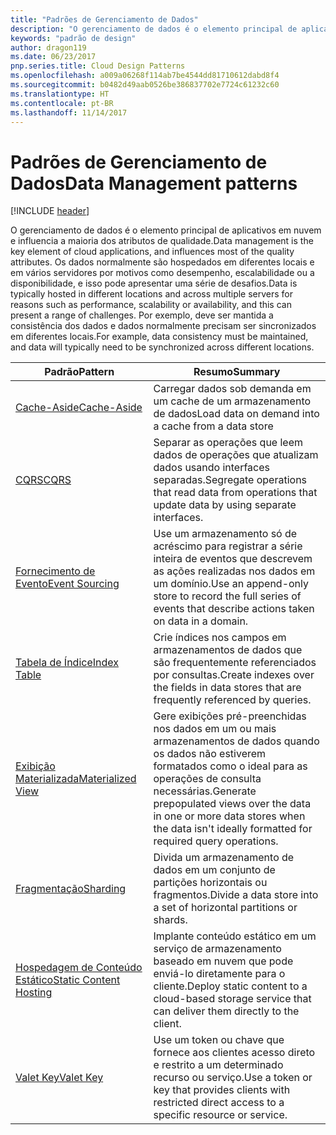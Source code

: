 ```yaml
---
title: "Padrões de Gerenciamento de Dados"
description: "O gerenciamento de dados é o elemento principal de aplicativos em nuvem e influencia a maioria dos atributos de qualidade. Os dados normalmente são hospedados em diferentes locais e em vários servidores por motivos como desempenho, escalabilidade ou a disponibilidade, e isso pode apresentar uma série de desafios. Por exemplo, deve ser mantida a consistência dos dados e dados normalmente precisam ser sincronizados em diferentes locais."
keywords: "padrão de design"
author: dragon119
ms.date: 06/23/2017
pnp.series.title: Cloud Design Patterns
ms.openlocfilehash: a009a06268f114ab7be4544dd81710612dabd8f4
ms.sourcegitcommit: b0482d49aab0526be386837702e7724c61232c60
ms.translationtype: HT
ms.contentlocale: pt-BR
ms.lasthandoff: 11/14/2017
---
```

# <a name="data-management-patterns"></a><span data-ttu-id="786cf-106">Padrões de Gerenciamento de Dados</span><span class="sxs-lookup"><span data-stu-id="786cf-106">Data Management patterns</span></span>

[!INCLUDE [header](../../_includes/header.md)]

<span data-ttu-id="786cf-107">O gerenciamento de dados é o elemento principal de aplicativos em nuvem e influencia a maioria dos atributos de qualidade.</span><span class="sxs-lookup"><span data-stu-id="786cf-107">Data management is the key element of cloud applications, and influences most of the quality attributes.</span></span> <span data-ttu-id="786cf-108">Os dados normalmente são hospedados em diferentes locais e em vários servidores por motivos como desempenho, escalabilidade ou a disponibilidade, e isso pode apresentar uma série de desafios.</span><span class="sxs-lookup"><span data-stu-id="786cf-108">Data is typically hosted in different locations and across multiple servers for reasons such as performance, scalability or availability, and this can present a range of challenges.</span></span> <span data-ttu-id="786cf-109">Por exemplo, deve ser mantida a consistência dos dados e dados normalmente precisam ser sincronizados em diferentes locais.</span><span class="sxs-lookup"><span data-stu-id="786cf-109">For example, data consistency must be maintained, and data will typically need to be synchronized across different locations.</span></span>

| <span data-ttu-id="786cf-110">Padrão</span><span class="sxs-lookup"><span data-stu-id="786cf-110">Pattern</span></span> | <span data-ttu-id="786cf-111">Resumo</span><span class="sxs-lookup"><span data-stu-id="786cf-111">Summary</span></span> |
| ------- | ------- |
| [<span data-ttu-id="786cf-112">Cache-Aside</span><span class="sxs-lookup"><span data-stu-id="786cf-112">Cache-Aside</span></span>](../cache-aside.md) | <span data-ttu-id="786cf-113">Carregar dados sob demanda em um cache de um armazenamento de dados</span><span class="sxs-lookup"><span data-stu-id="786cf-113">Load data on demand into a cache from a data store</span></span> |
| [<span data-ttu-id="786cf-114">CQRS</span><span class="sxs-lookup"><span data-stu-id="786cf-114">CQRS</span></span>](../cqrs.md) | <span data-ttu-id="786cf-115">Separar as operações que leem dados de operações que atualizam dados usando interfaces separadas.</span><span class="sxs-lookup"><span data-stu-id="786cf-115">Segregate operations that read data from operations that update data by using separate interfaces.</span></span> |
| [<span data-ttu-id="786cf-116">Fornecimento de Evento</span><span class="sxs-lookup"><span data-stu-id="786cf-116">Event Sourcing</span></span>](../event-sourcing.md) | <span data-ttu-id="786cf-117">Use um armazenamento só de acréscimo para registrar a série inteira de eventos que descrevem as ações realizadas nos dados em um domínio.</span><span class="sxs-lookup"><span data-stu-id="786cf-117">Use an append-only store to record the full series of events that describe actions taken on data in a domain.</span></span> |
| [<span data-ttu-id="786cf-118">Tabela de Índice</span><span class="sxs-lookup"><span data-stu-id="786cf-118">Index Table</span></span>](../index-table.md) | <span data-ttu-id="786cf-119">Crie índices nos campos em armazenamentos de dados que são frequentemente referenciados por consultas.</span><span class="sxs-lookup"><span data-stu-id="786cf-119">Create indexes over the fields in data stores that are frequently referenced by queries.</span></span> |
| [<span data-ttu-id="786cf-120">Exibição Materializada</span><span class="sxs-lookup"><span data-stu-id="786cf-120">Materialized View</span></span>](../materialized-view.md) | <span data-ttu-id="786cf-121">Gere exibições pré-preenchidas nos dados em um ou mais armazenamentos de dados quando os dados não estiverem formatados como o ideal para as operações de consulta necessárias.</span><span class="sxs-lookup"><span data-stu-id="786cf-121">Generate prepopulated views over the data in one or more data stores when the data isn't ideally formatted for required query operations.</span></span> |
| [<span data-ttu-id="786cf-122">Fragmentação</span><span class="sxs-lookup"><span data-stu-id="786cf-122">Sharding</span></span>](../sharding.md) | <span data-ttu-id="786cf-123">Divida um armazenamento de dados em um conjunto de partições horizontais ou fragmentos.</span><span class="sxs-lookup"><span data-stu-id="786cf-123">Divide a data store into a set of horizontal partitions or shards.</span></span> |
| [<span data-ttu-id="786cf-124">Hospedagem de Conteúdo Estático</span><span class="sxs-lookup"><span data-stu-id="786cf-124">Static Content Hosting</span></span>](../static-content-hosting.md) | <span data-ttu-id="786cf-125">Implante conteúdo estático em um serviço de armazenamento baseado em nuvem que pode enviá-lo diretamente para o cliente.</span><span class="sxs-lookup"><span data-stu-id="786cf-125">Deploy static content to a cloud-based storage service that can deliver them directly to the client.</span></span> |
| [<span data-ttu-id="786cf-126">Valet Key</span><span class="sxs-lookup"><span data-stu-id="786cf-126">Valet Key</span></span>](../valet-key.md) | <span data-ttu-id="786cf-127">Use um token ou chave que fornece aos clientes acesso direto e restrito a um determinado recurso ou serviço.</span><span class="sxs-lookup"><span data-stu-id="786cf-127">Use a token or key that provides clients with restricted direct access to a specific resource or service.</span></span> |